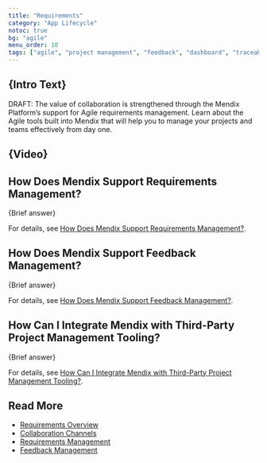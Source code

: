 ```yaml
---
title: "Requirements"
category: "App Lifecycle"
notoc: true
bg: "agile"
menu_order: 10
tags: ["agile", "project management", "feedback", "dashboard", "traceability"]
---
```


## {Intro Text}

DRAFT: The value of collaboration is strengthened through the Mendix Platform’s support for Agile requirements management. Learn about the Agile tools built into Mendix that will help you to manage your projects and teams effectively from day one.

## {Video}

## How Does Mendix Support Requirements Management?

{Brief answer}

For details, see [How Does Mendix Support Requirements Management?](requirements-management#requirements-management).

## How Does Mendix Support Feedback Management?

{Brief answer}

For details, see [How Does Mendix Support Feedback Management?](requirements-management#feedback-management).

## How Can I Integrate Mendix with Third-Party Project Management Tooling?

{Brief answer}

For details, see [How Can I Integrate Mendix with Third-Party Project Management Tooling?](requirements-management#tooling).

## Read More

* [Requirements Overview](requirements-overview)
* [Collaboration Channels](collaboration-channels)
* [Requirements Management](requirements-management)
* [Feedback Management](feedback-management)